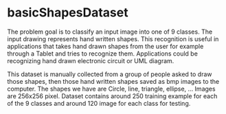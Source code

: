 # basicShapesDataset
The problem goal is to classify an input image into one of 9 classes. 
The input drawing represents hand written shapes. This recognition is useful in applications that takes hand drawn shapes 
from the user for example through a Tablet and tries to recognize them. Applications could be recognizing hand drawn electronic circuit 
or UML diagram. 

This dataset is manually collected from a group of people asked to draw those shapes, then those hand written shapes saved as bmp images
to the computer. The shapes we have are Circle, line, triangle, ellipse, ... 
Images are 256x256 pixel. Dataset contains around 250 training example for each of the 9 classes and around 120 image for each class 
for testing. 
